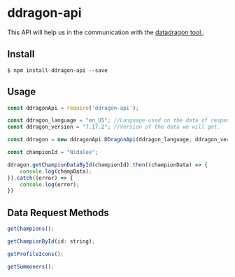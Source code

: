 # ddragon-api

This API will help us in the communication with the [datadragon tool.](http://ddragon.leagueoflegends.com/tool/).

## Install
```
$ npm install ddragon-api --save
```


## Usage
```javascript
const ddragonApi = require('ddragon-api');

const ddragon_language = "en_US"; //Language used on the data of responses.
const ddragon_version = "7.17.2"; //Version of the data we will get.

const ddragon = new ddragonApi.DDragonApi(ddragon_language, ddragon_version);

const championId = "Nidalee";

ddragon.getChampionDataById(championId).then((championData) => {
    console.log(champData);
}).catch((error) => {
    console.log(error);
})
```
## Data Request Methods

```javascript
getChampions();

getChampionById(id: string);

getProfileIcons();

getSummoners();
```